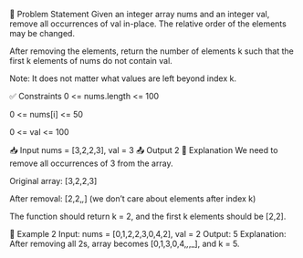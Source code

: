 
📝 Problem Statement
Given an integer array nums and an integer val, remove all occurrences of val in-place.
The relative order of the elements may be changed.

After removing the elements, return the number of elements k such that the first k elements of nums do not contain val.

Note: It does not matter what values are left beyond index k.


✅ Constraints
0 <= nums.length <= 100

0 <= nums[i] <= 50

0 <= val <= 100


📥 Input
nums = [3,2,2,3], val = 3
📤 Output
2
📄 Explanation
We need to remove all occurrences of 3 from the array.

Original array: [3,2,2,3]

After removal: [2,2,_,_] (we don’t care about elements after index k)

The function should return k = 2, and the first k elements should be [2,2].



🧪 Example 2
Input:
nums = [0,1,2,2,3,0,4,2], val = 2
Output:
5
Explanation:
After removing all 2s, array becomes [0,1,3,0,4,_,_,_], and k = 5.


